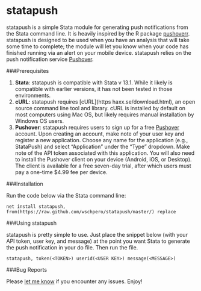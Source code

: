 # statapush
statapush is a simple Stata module for generating push notifications from the Stata command line. It is heavily inspired by the R package [pushoverr](https://github.com/briandconnelly/pushoverr). statapush is designed to be used when you have an analysis that will take some time to complete; the module will let you know when your code has finished running via an alert on your mobile device. statapush relies on the push notification service [Pushover](https://pushover.net).

###Prerequisites

1. **Stata**: statapush is compatible with Stata v 13.1. While it likely is compatible with earlier versions, it has not been tested in those environments.
2. **cURL**:  statapush requires [cURL](https haxx.se/download.html), an open source command line tool and library. cURL is installed by default on most computers using Mac OS, but likely requires manual installation by Windows OS users.
3. **Pushover**:  statapush requires users to sign up for a free [Pushover](https://pushover.net) account. Upon creating an account, make note of your user key and register a new application. Choose any name for the application (e.g., StataPush) and select “Application” under the “Type” dropdown. Make note of the API token associated with this application. You will also need to install the Pushover client on your device (Android, iOS, or Desktop). The client is available for a free seven-day trial, after which users must pay a one-time $4.99 fee per device.

###Installation

Run the code below via the Stata command line:

	net install statapush, from(https://raw.github.com/wschpero/statapush/master/) replace

###Using statapush

statapush is pretty simple to use. Just place the snippet below (with your API token, user key, and message) at the point you want Stata to generate the push notification in your do file. Then run the file.

	statapush, token(<TOKEN>) userid(<USER KEY>) message(<MESSAGE>)

###Bug Reports

Please [let me know](https://github.com/wschpero/statapush/issues) if you encounter any issues. Enjoy!


